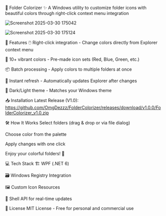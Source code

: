 🎨 Folder Colorizer
✨ A Windows utility to customize folder icons with beautiful colors through right-click context menu integration

![Screenshot 2025-03-30 175042](https://github.com/user-attachments/assets/14006d39-0456-406d-bb61-847bd22d0f27)

![Screenshot 2025-03-30 175124](https://github.com/user-attachments/assets/e1cfcc0b-65f5-499b-b12f-da69896ea261)


🚀 Features
🖱️ Right-click integration - Change colors directly from Explorer context menu

🎨 10+ vibrant colors - Pre-made icon sets (Red, Blue, Green, etc.)

📦 Batch processing - Apply colors to multiple folders at once

🔄 Instant refresh - Automatically updates Explorer after changes

🌙 Dark/Light theme - Matches your Windows theme

📥 Installation
Latest Release (V1.0): https://github.com/OmgDezzz/FolderColorizer/releases/download/v1.0.0/FolderColorizer_v1.0.zip

🛠️ How It Works
Select folders (drag & drop or via file dialog)

Choose color from the palette

Apply changes with one click

Enjoy your colorful folders! 🎉

💻 Tech Stack
🏗️ WPF (.NET 6)

🗃️ Windows Registry Integration

🖼️ Custom Icon Resources

🔄 Shell API for real-time updates

📜 License
MIT License - Free for personal and commercial use
